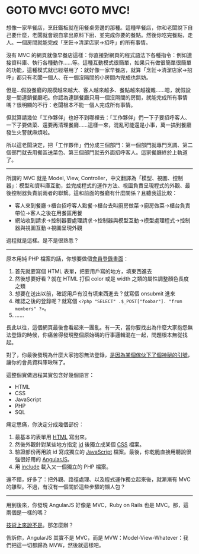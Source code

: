 # GOTO MVC! GOTO MVC!

想像一家早餐店，烹飪鐵板就在用餐桌旁邊的那種。這種早餐店，你和老闆說下自己要什麼，老闆就會親自拿出原料下廚、並完成你要的餐點。然後你吃完餐點，走人。一個房間就能完成「烹飪→清潔店家→招呼」的所有事情。

沒有 MVC 的網頁就像早餐店這樣：你直接對網頁的程式語法下各種指令：例如連接資料庫、執行各種動作……等。這種互動模式很簡單，如果只有做很簡單很簡單的功能，這種模式就已經堪用了：就好像一家早餐店，就算「烹飪→清潔店家→招呼」都只有老闆一個人、在一個沒隔間的小房間內完成也無妨。

但是…假設餐廳的規模越來越大、客人越來越多、餐點越來越複雜……嗯，就假設是一間連鎖餐廳吧。你認為連鎖餐廳只用一個沒隔間的房間，就能完成所有事情嗎？很明顯的不行：老闆根本不能一個人完成所有事情。

但就算請幾位「工作夥伴」也好不到哪裡去：「工作夥伴」們一下子要招呼客人、一下子要做菜、還要再清理餐廳……這樣一來，混亂可能還是小事，萬一搞到餐廳發生火警就麻煩啦。

所以這老闆決定，把「工作夥伴」們分成三個部門：第一個部門就專門烹調、第二個部門就去用餐區送菜色、第三個部門就去外面招呼客人。這家餐廳終於上軌道了。

---

所謂的 MVC 就是 Model, View, Controller，中文翻譯為「模型、視圖、控制器」：模型和資料庫互動，並完成程式的運作方法、視圖負責呈現程式的外觀、最後控制器負責前兩者的聯繫。這和前面的餐廳有什麼關係？且聽我這比較：

* 客人來到餐廳→櫃台招呼客人點餐→櫃台去叫廚房做菜→廚房做菜→櫃台負責帶位→客人之後在用餐區用餐
* 網站收到請求→控制器要處理請求→控制器與模型互動→模型處理程式→控制器與視圖互動→視圖呈現外觀

過程就是這樣。是不是很熟悉？

---

原本用純 PHP 檔案的話，你想要做個[會員登錄畫面](https://wiki.jonathancoulton.com/Code_Monkey/Lyrics)：

1. 首先就要寫個 HTML 表單，把要用戶寫的地方，填東西進去
2. 然後想要好看？就在 HTML 打個 color 或是 width 之類的屬性調整顏色長度之類
3. 想要在送出以前，確認用戶有沒有填東西進去？就寫個 onsubmit 進來
4. 確認之後的登錄呢？就寫個 `<?php "SELECT" .$_POST["foobar"]. "from members" ?>`。
5. ......

長此以往，這個網頁最後會看起來一團亂。有一天，當你要找出為什麼大家抱怨無法登錄的時候，你痛苦得發現整個原始碼的行事邏輯混在一起，問題根本無從找起。

對了，你最後發現為什麼大家抱怨無法登錄，[是因為某個傢伙下了個神秘的引號](https://developer.mozilla.org/zh-TW/docs/Glossary/SQL_Injection)，讓你的會員資料庫啾咪了。

這整個實做過程其實包含好幾個語言：

* HTML
* CSS
* JavaScript
* PHP
* SQL

痛定思痛，你決定分成幾個部份：

1. 最基本的表單用 <a href="https://developer.mozilla.org/en-US/docs/Web/HTML/Element/form">HTML</a> 寫出來。
2. 然後外觀針對某些地方指定 <a href="https://developer.mozilla.org/en-US/docs/Web/HTML/Global_attributes/id">id</a> 後獨立成某個 <a href="https://developer.mozilla.org/en-US/docs/Web/CSS/ID_selectors">CSS</a> 檔案。
3. 驗證部份再用該 id 寫成獨立的 <a href="https://developer.mozilla.org/en-US/docs/Web/API/Document/getElementById">JavaScript</a> 檔案。最後，你乾脆直接用聽說很強很好用的 <a href="https://angularjs.org/">AngularJS</a>。
3. 用 <a href="https://secure.php.net/manual/en/function.include.php">include</a> 載入又一個獨立的 PHP 檔案。

還不錯，好多了：把外觀、路徑處理、以及程式運作獨立起來後，就漸漸有 MVC 的雛型。不過，有沒有一個關於這些步驟的懶人包？

---

用到後來，你發現 AngularJS 好像是 MVC，Ruby on Rails 也是 MVC。那，這兩個是一樣的嗎？

[技術上來說不是](http://blog.turn.tw/?p=1539)。那怎麼辦？

告訴你，AngularJS 其實不是 MVC，而是 MVW：Model-View-Whatever：我們把這一切都歸為 MVW，然後就這樣吧。
